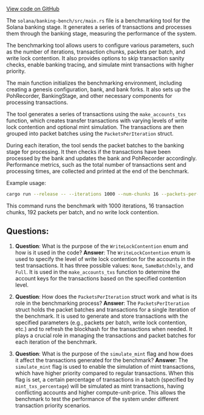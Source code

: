 [View code on GitHub](https://github.com/solana-labs/solana/blob/master/banking-bench/src/main.rs)

The `solana/banking-bench/src/main.rs` file is a benchmarking tool for the Solana banking stage. It generates a series of transactions and processes them through the banking stage, measuring the performance of the system.

The benchmarking tool allows users to configure various parameters, such as the number of iterations, transaction chunks, packets per batch, and write lock contention. It also provides options to skip transaction sanity checks, enable banking tracing, and simulate mint transactions with higher priority.

The main function initializes the benchmarking environment, including creating a genesis configuration, bank, and bank forks. It also sets up the PohRecorder, BankingStage, and other necessary components for processing transactions.

The tool generates a series of transactions using the `make_accounts_txs` function, which creates transfer transactions with varying levels of write lock contention and optional mint simulation. The transactions are then grouped into packet batches using the `PacketsPerIteration` struct.

During each iteration, the tool sends the packet batches to the banking stage for processing. It then checks if the transactions have been processed by the bank and updates the bank and PohRecorder accordingly. Performance metrics, such as the total number of transactions sent and processing times, are collected and printed at the end of the benchmark.

Example usage:

```sh
cargo run --release -- --iterations 1000 --num-chunks 16 --packets-per-batch 192 --write-lock-contention None
```

This command runs the benchmark with 1000 iterations, 16 transaction chunks, 192 packets per batch, and no write lock contention.
## Questions: 
 1. **Question**: What is the purpose of the `WriteLockContention` enum and how is it used in the code?
   **Answer**: The `WriteLockContention` enum is used to specify the level of write lock contention for the accounts in the test transactions. It has three possible values: `None`, `SameBatchOnly`, and `Full`. It is used in the `make_accounts_txs` function to determine the account keys for the transactions based on the specified contention level.

2. **Question**: How does the `PacketsPerIteration` struct work and what is its role in the benchmarking process?
   **Answer**: The `PacketsPerIteration` struct holds the packet batches and transactions for a single iteration of the benchmark. It is used to generate and store transactions with the specified parameters (e.g., packets per batch, write lock contention, etc.) and to refresh the blockhash for the transactions when needed. It plays a crucial role in managing the transactions and packet batches for each iteration of the benchmark.

3. **Question**: What is the purpose of the `simulate_mint` flag and how does it affect the transactions generated for the benchmark?
   **Answer**: The `simulate_mint` flag is used to enable the simulation of mint transactions, which have higher priority compared to regular transactions. When this flag is set, a certain percentage of transactions in a batch (specified by `mint_txs_percentage`) will be simulated as mint transactions, having conflicting accounts and higher compute-unit-price. This allows the benchmark to test the performance of the system under different transaction priority scenarios.